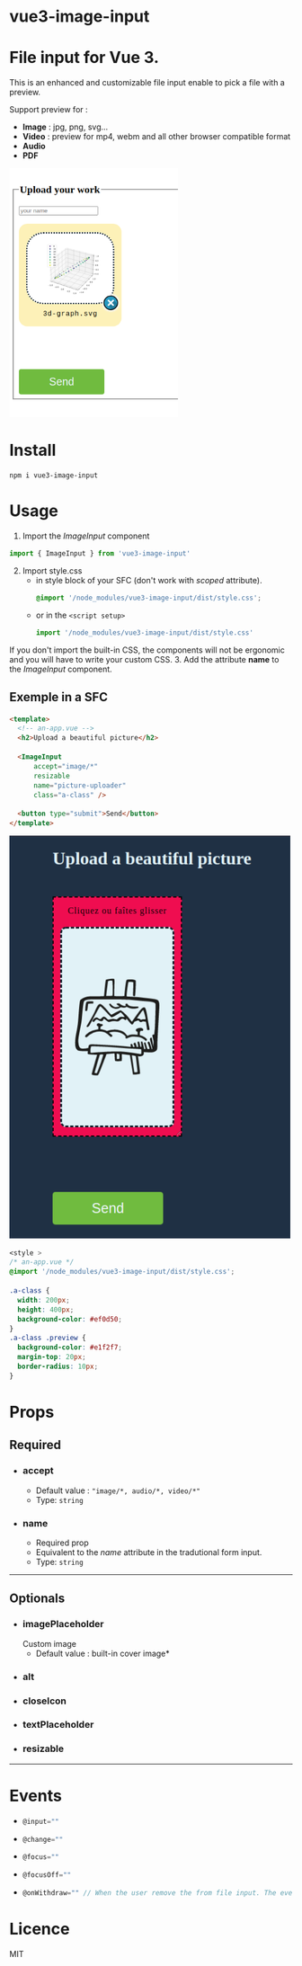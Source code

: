 # vue3-image-input

File input for Vue 3.
=======
This is an enhanced and customizable file input enable to pick a file with a preview.

Support preview for :
* **Image** : jpg, png, svg...
* **Video** : preview for mp4, webm and all other browser compatible format
* **Audio**
* **PDF**


<img src="./media/Screenshot_24.png" width="300" alt="Screenshot de présentation" >

# Install
```
npm i vue3-image-input
```
# Usage
1.  Import the *ImageInput* component
```js
import { ImageInput } from 'vue3-image-input'
```
2. Import style.css
      * in style block of your SFC (don't work with *scoped* attribute).
        ```css
        @import '/node_modules/vue3-image-input/dist/style.css';
        ```
      * or in the ```<script setup>```
        ```js
        import '/node_modules/vue3-image-input/dist/style.css'
        ```
If you don't import the built-in CSS, the components will not be ergonomic and you will have to write your custom CSS.
3. Add the attribute **name** to the *ImageInput* component.

## Exemple in a SFC

```html
<template>
  <!-- an-app.vue -->
  <h2>Upload a beautiful picture</h2>
  
  <ImageInput 
      accept="image/*"
      resizable
      name="picture-uploader"
      class="a-class" />

  <button type="submit">Send</button>
</template>
```

<img src="./media/Screenshot_21.png" width="500" alt="Screenshot de présentation" >

```css
<style >
/* an-app.vue */
@import '/node_modules/vue3-image-input/dist/style.css';

.a-class {
  width: 200px;
  height: 400px;
  background-color: #ef0d50;
}
.a-class .preview {
  background-color: #e1f2f7;
  margin-top: 20px;
  border-radius: 10px;
}

```

# Props
## Required
* ### accept
  * Default value : ```"image/*, audio/*, video/*"```
  * Type: ```string```
* ### name
  * Required prop
  * Equivalent to the *name* attribute in the tradutional form input.
  * Type: ```string```
---
## Optionals
* ### imagePlaceholder
  Custom image
  * Default value : built-in cover image*
* ### alt
* ### closeIcon
* ### textPlaceholder
* ### resizable

---
# Events
*
  ```js
  @input=""
  ```
*
  ```js
  @change=""
  ```
*
  ```js
  @focus=""
  ```
*
  ```js
  @focusOff=""
  ```
*
  ```js
  @onWithdraw="" // When the user remove the from file input. The event emitted is a File object.
  ```

# Licence
MIT
